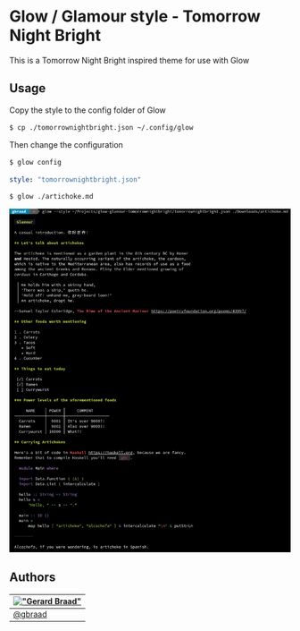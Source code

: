 # Glow / Glamour style - Tomorrow Night Bright

This is a Tomorrow Night Bright inspired theme for use with Glow


## Usage

Copy the style to the config folder of Glow
```bash
$ cp ./tomorrownightbright.json ~/.config/glow
```

Then change the configuration
```bash
$ glow config
```

```yaml
style: "tomorrownightbright.json"
```

```bash
$ glow ./artichoke.md
```

![screenshot](./screenshot.png)


## Authors

| [!["Gerard Braad"](http://gravatar.com/avatar/e466994eea3c2a1672564e45aca844d0.png?s=60)](http://gbraad.nl "Gerard Braad <me@gbraad.nl>") |
|---|
| [@gbraad](https://gbraad.nl/social)  |

